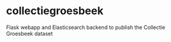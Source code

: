 # collectiegroesbeek
Flask webapp and Elasticsearch backend to publish the Collectie Groesbeek dataset
